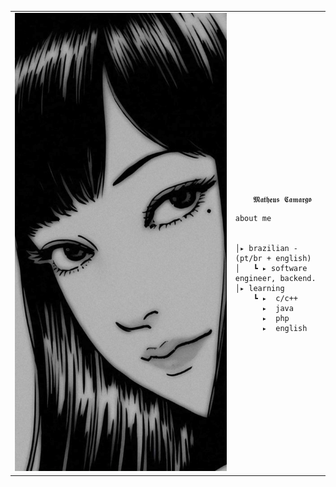 <table>
    <tr>
        <!-- Ajuste da largura da célula -->
        <td style="width: 70%;">
            <!-- Ajuste da largura da imagem -->
            <img src="https://github.com/matheuscamargo4/matheuscamargo4/blob/main/tomie.jpg" style="width:100%; border: none;"/>
        </td>
        <td style="width: 30%; vertical-align: middle;">
            <p style="font-family: monospace; font-size: 80px;">    
                
        𝕸𝖆𝖙𝖍𝖊𝖚𝖘 𝕮𝖆𝖒𝖆𝖗𝖌𝖔
    
</p>                                                                                                                            
                                                                                                  
                                                                                                    
        
    about me

    
    │▸ brazilian - (pt/br + english)
    │   ┗ ▸ software engineer, backend.                                             
    │▸ learning
        ┗ ▸  c/c++
          ▸  java
          ▸  php
          ▸  english
